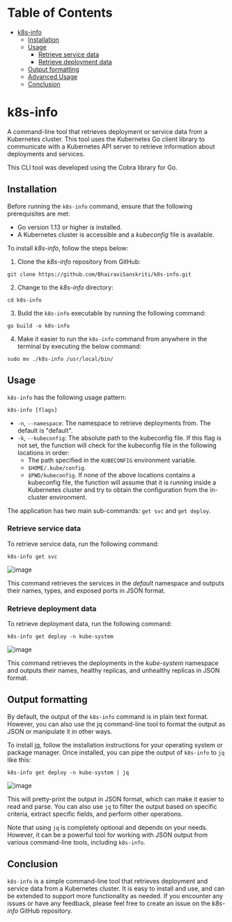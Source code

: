 # Table of Contents
- [k8s-info](#k8s-info)
  - [Installation](#installation)
  - [Usage](#usage)
    - [Retrieve service data](#retrieve-service-data)
    - [Retrieve deployment data](#retrieve-deployment-data)
  - [Output formatting](#output-formatting)
  - [Advanced Usage](#advanced-usage)
  - [Conclusion](#conclusion)

# k8s-info
A command-line tool that retrieves deployment or service data from a Kubernetes cluster. This tool uses the Kubernetes Go client library to communicate with a Kubernetes API server to retrieve information about deployments and services.

This CLI tool was developed using the Cobra library for Go.

## Installation
Before running the `k8s-info` command, ensure that the following prerequisites are met:
- Go version 1.13 or higher is installed.
- A Kubernetes cluster is accessible and a *kubeconfig* file is available.

To install *k8s-info*, follow the steps below:
1. Clone the *k8s-info* repository from GitHub:
```
git clone https://github.com/BhairaviSanskriti/k8s-info.git
```
2. Change to the *k8s-info* directory:
```
cd k8s-info
```
3. Build the `k8s-info` executable by running the following command:
```
go build -o k8s-info
```
4. Make it easier to run the `k8s-info` command from anywhere in the terminal by executing the below command:
```
sudo mv ./k8s-info /usr/local/bin/
```

## Usage
`k8s-info` has the following usage pattern:
```
k8s-info [flags]
```
- `-n`, `--namespace`: The namespace to retrieve deployments from. The default is "default".
- `-k`, `--kubeconfig`: The absolute path to the kubeconfig file. If this flag is not set, the function will check for the kubeconfig file in the following locations in order:
    - The path specified in the `KUBECONFIG` environment variable.
    - `$HOME/.kube/config`.
    - `$PWD/kubeconfig`.
If none of the above locations contains a kubeconfig file, the function will assume that it is running inside a Kubernetes cluster and try to obtain the configuration from the in-cluster environment.

The application has two main sub-commands: `get svc` and `get deploy`.

### Retrieve service data
To retrieve service data, run the following command:
```
k8s-info get svc 
```
![image](https://user-images.githubusercontent.com/106534693/221397549-ff31823a-2480-4c7b-a6df-b589ddee5b4b.png)

This command retrieves the services in the *default* namespace and outputs their names, types, and exposed ports in JSON format.

### Retrieve deployment data
To retrieve deployment data, run the following command:
```
k8s-info get deploy -n kube-system
```
![image](https://user-images.githubusercontent.com/106534693/221397451-5adc5265-9ea8-4311-863e-4dbb6ae8d935.png)

This command retrieves the deployments in the *kube-system* namespace and outputs their names, healthy replicas, and unhealthy replicas in JSON format.

## Output formatting
By default, the output of the `k8s-info` command is in plain text format. However, you can also use the jq command-line tool to format the output as JSON or manipulate it in other ways.

To install [jq](https://stedolan.github.io/jq/), follow the installation instructions for your operating system or package manager. Once installed, you can pipe the output of `k8s-info` to `jq` like this:
```
k8s-info get deploy -n kube-system | jq 
```
![image](https://user-images.githubusercontent.com/106534693/221397510-59ca1fad-0147-4f31-8740-341535210070.png)

This will pretty-print the output in JSON format, which can make it easier to read and parse. You can also use `jq` to filter the output based on specific criteria, extract specific fields, and perform other operations.

Note that using `jq` is completely optional and depends on your needs. However, it can be a powerful tool for working with JSON output from various command-line tools, including `k8s-info`.

## Conclusion
`k8s-info` is a simple command-line tool that retrieves deployment and service data from a Kubernetes cluster. It is easy to install and use, and can be extended to support more functionality as needed. If you encounter any issues or have any feedback, please feel free to create an issue on the *k8s-info* GitHub repository.
